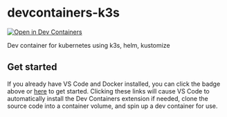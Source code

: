 # devcontainers-k3s

[![Open in Dev Containers](https://img.shields.io/static/v1?label=Dev%20Containers&message=Open&color=blue&logo=visualstudiocode)](https://vscode.dev/redirect?url=vscode://ms-vscode-remote.remote-containers/cloneInVolume?url=https://github.com/tiamat-azure/devcontainers-k3s)

Dev container for kubernetes using k3s, helm, kustomize

## Get started

If you already have VS Code and Docker installed, you can click the badge above or [here](https://vscode.dev/redirect?url=vscode://ms-vscode-remote.remote-containers/cloneInVolume?url=https://github.com/tiamat-azure/devcontainers-k3s) to get started. Clicking these links will cause VS Code to automatically install the Dev Containers extension if needed, clone the source code into a container volume, and spin up a dev container for use.
